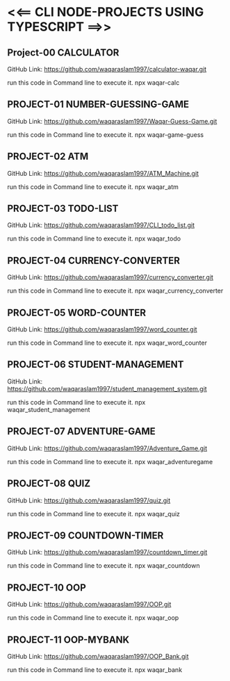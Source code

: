# <<== CLI NODE-PROJECTS USING TYPESCRIPT ==>>

## Project-00 CALCULATOR
GitHub Link:
https://github.com/waqaraslam1997/calculator-waqar.git

run this code in Command line to execute it.
npx waqar-calc

## PROJECT-01 NUMBER-GUESSING-GAME
GitHub Link:
https://github.com/waqaraslam1997/Waqar-Guess-Game.git

run this code in Command line to execute it.
npx waqar-game-guess

## PROJECT-02 ATM
GitHub Link:
https://github.com/waqaraslam1997/ATM_Machine.git

run this code in Command line to execute it.
npx waqar_atm

## PROJECT-03 TODO-LIST
GitHub Link:
https://github.com/waqaraslam1997/CLI_todo_list.git

run this code in Command line to execute it.
npx waqar_todo

## PROJECT-04 CURRENCY-CONVERTER
GitHub Link:
https://github.com/waqaraslam1997/currency_converter.git

run this code in Command line to execute it.
npx waqar_currency_converter

## PROJECT-05 WORD-COUNTER
GitHub Link:
https://github.com/waqaraslam1997/word_counter.git

run this code in Command line to execute it.
npx waqar_word_counter

## PROJECT-06 STUDENT-MANAGEMENT
GitHub Link:
https://github.com/waqaraslam1997/student_management_system.git

run this code in Command line to execute it.
npx waqar_student_management

## PROJECT-07 ADVENTURE-GAME
GitHub Link:
https://github.com/waqaraslam1997/Adventure_Game.git

run this code in Command line to execute it.
npx waqar_adventuregame

## PROJECT-08 QUIZ
GitHub Link:
https://github.com/waqaraslam1997/quiz.git

run this code in Command line to execute it.
npx waqar_quiz

## PROJECT-09 COUNTDOWN-TIMER
GitHub Link:
https://github.com/waqaraslam1997/countdown_timer.git

run this code in Command line to execute it.
npx waqar_countdown

## PROJECT-10 OOP
GitHub Link:
https://github.com/waqaraslam1997/OOP.git

run this code in Command line to execute it.
npx waqar_oop

## PROJECT-11 OOP-MYBANK
GitHub Link:
https://github.com/waqaraslam1997/OOP_Bank.git

run this code in Command line to execute it.
npx waqar_bank



